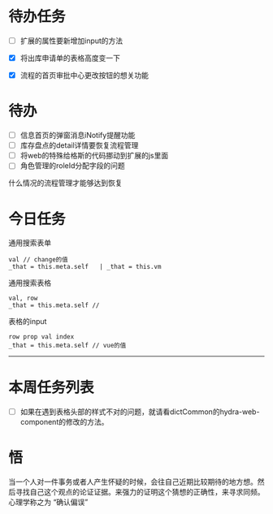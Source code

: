 # 待办任务
- [ ] 扩展的属性要新增加input的方法

- [x] 将出库申请单的表格高度变一下
- [x] 流程的首页审批中心更改按钮的想关功能


# 待办
- [ ] 信息首页的弹窗消息iNotify提醒功能
- [ ] 库存盘点的detail详情要恢复流程管理
- [ ] 将web的特殊给格斯的代码挪动到扩展的js里面
- [ ] 角色管理的roleId分配字段的问题

什么情况的流程管理才能够达到恢复

# 今日任务
通用搜索表单
~~~text
val // change的值
_that = this.meta.self   | _that = this.vm

~~~
通用搜索表格
~~~text
val, row
_that = this.meta.self //

~~~

表格的input
~~~text
row prop val index
_that = this.meta.self // vue的值
~~~

------
# 本周任务列表
- [ ] 如果在遇到表格头部的样式不对的问题，就请看dictCommon的hydra-web-component的修改的方法。


# 悟
当一个人对一件事务或者人产生怀疑的时候，会往自己近期比较期待的地方想。然后寻找自己这个观点的论证证据。来强力的证明这个猜想的正确性，来寻求同频。心理学称之为 “确认偏误”